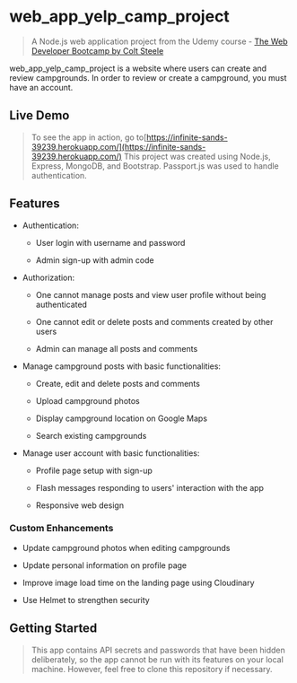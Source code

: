 # web_app_yelp_camp_project

> A Node.js web application project from the Udemy course - [The Web Developer Bootcamp by Colt Steele](https://www.udemy.com/the-web-developer-bootcamp/)

web_app_yelp_camp_project is a website where users can create and review campgrounds. In order to review or create a campground, you must have an account.

## Live Demo
>To see the app in action, go to[https://infinite-sands-39239.herokuapp.com/](https://infinite-sands-39239.herokuapp.com/)
>This project was created using Node.js, Express, MongoDB, and Bootstrap. Passport.js was used to handle authentication.

## Features

* Authentication:
  
  * User login with username and password

  * Admin sign-up with admin code

* Authorization:

  * One cannot manage posts and view user profile without being authenticated

  * One cannot edit or delete posts and comments created by other users

  * Admin can manage all posts and comments

* Manage campground posts with basic functionalities:

  * Create, edit and delete posts and comments

  * Upload campground photos

  * Display campground location on Google Maps
  
  * Search existing campgrounds

* Manage user account with basic functionalities:
  * Profile page setup with sign-up

  * Flash messages responding to users' interaction with the app

  * Responsive web design

### Custom Enhancements

* Update campground photos when editing campgrounds

* Update personal information on profile page

* Improve image load time on the landing page using Cloudinary

* Use Helmet to strengthen security
 
## Getting Started

> This app contains API secrets and passwords that have been hidden deliberately, so the app cannot be run with its features on your local machine. However, feel free to clone this repository if necessary.
